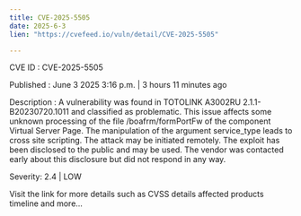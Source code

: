```yaml
---
title: CVE-2025-5505
date: 2025-6-3
lien: "https://cvefeed.io/vuln/detail/CVE-2025-5505"

---
```


CVE ID : CVE-2025-5505

Published :  June 3
2025
3:16 p.m. | 3 hours
11 minutes ago

Description : A vulnerability was found in TOTOLINK A3002RU 2.1.1-B20230720.1011 and classified as problematic. This issue affects some unknown processing of the file /boafrm/formPortFw of the component Virtual Server Page. The manipulation of the argument service_type leads to cross site scripting. The attack may be initiated remotely. The exploit has been disclosed to the public and may be used. The vendor was contacted early about this disclosure but did not respond in any way.

Severity: 2.4 | LOW

Visit the link for more details
such as CVSS details
affected products
timeline
and more...

